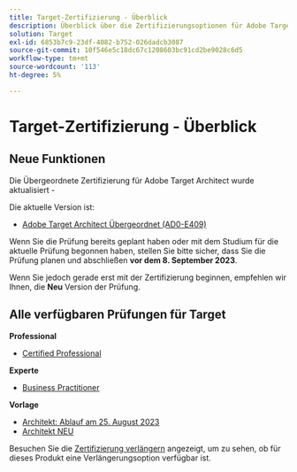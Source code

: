 ```yaml
---
title: Target-Zertifizierung - Überblick
description: Überblick über die Zertifizierungsoptionen für Adobe Target
solution: Target
exl-id: 6853b7c9-23df-4082-b752-026dadcb3087
source-git-commit: 10f546e5c18dc67c1208603bc91cd2be9028c6d5
workflow-type: tm+mt
source-wordcount: '113'
ht-degree: 5%

---
```


# Target-Zertifizierung - Überblick

## Neue Funktionen

Die Übergeordnete Zertifizierung für Adobe Target Architect wurde aktualisiert -

Die aktuelle Version ist:

* [Adobe Target Architect Übergeordnet (AD0-E409)](/help/certifications/at/at-m-architect.md)

Wenn Sie die Prüfung bereits geplant haben oder mit dem Studium für die aktuelle Prüfung begonnen haben, stellen Sie bitte sicher, dass Sie die Prüfung planen und abschließen **vor dem 8. September 2023**.

Wenn Sie jedoch gerade erst mit der Zertifizierung beginnen, empfehlen wir Ihnen, die **Neu** Version der Prüfung.

## Alle verfügbaren Prüfungen für Target

**Professional**

* [Certified Professional](/help/certifications/at/at-p-business.md) <!--AD0-E408-->

**Experte**

* [Business Practitioner](/help/certifications/at/at-e-business.md) <!--AD0-E406-->

**Vorlage**

* [Architekt: Ablauf am 25. August 2023](/help/certifications/at/at-m-architect.md) <!--AD0-E407-->
* [Architekt NEU](/help/certifications/at/at-m-architect0623.md) <!--AD0-E409-->

Besuchen Sie die [Zertifizierung verlängern](/help/certifications/renew.md) angezeigt, um zu sehen, ob für dieses Produkt eine Verlängerungsoption verfügbar ist.
